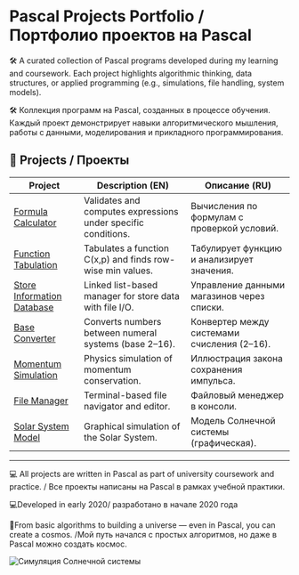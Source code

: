 # Pascal Projects Portfolio / Портфолио проектов на Pascal

🛠️ A curated collection of Pascal programs developed during my learning and coursework. Each project highlights algorithmic thinking, data structures, or applied programming (e.g., simulations, file handling, system models).

🛠️ Коллекция программ на Pascal, созданных в процессе обучения. Каждый проект демонстрирует навыки алгоритмического мышления, работы с данными, моделирования и прикладного программирования.

## 📌 Projects / Проекты

| Project | Description (EN) | Описание (RU) |
|--------|------------------|----------------|
| [Formula Calculator](./formula_calc) | Validates and computes expressions under specific conditions. | Вычисления по формулам с проверкой условий. |
| [Function Tabulation](./function_tabulation) | Tabulates a function C(x,p) and finds row-wise min values. | Табулирует функцию и анализирует значения. |
| [Store Information Database](./store_database) | Linked list-based manager for store data with file I/O. | Управление данными магазинов через списки. |
| [Base Converter](./base_converter) | Converts numbers between numeral systems (base 2–16). | Конвертер между системами счисления (2–16). |
| [Momentum Simulation](./momentum_simulation) | Physics simulation of momentum conservation. | Иллюстрация закона сохранения импульса. |
| [File Manager](./file_manager) | Terminal-based file navigator and editor. | Файловый менеджер в консоли. |
| [Solar System Model](./solar_system_model) | Graphical simulation of the Solar System. | Модель Солнечной системы (графическая). |

---

💻 All projects are written in Pascal as part of university coursework and practice. / Все проекты написаны на Pascal в рамках учебной практики.

💻Developed in early 2020/ разработано в начале 2020 года 

🌌From basic algorithms to building a universe — even in Pascal, you can create a cosmos. /Мой путь начался с простых алгоритмов, но даже в Pascal можно создать космос.

  ![Симуляция Солнечной системы](./doc_2025-04-15_21-53-23.gif)
